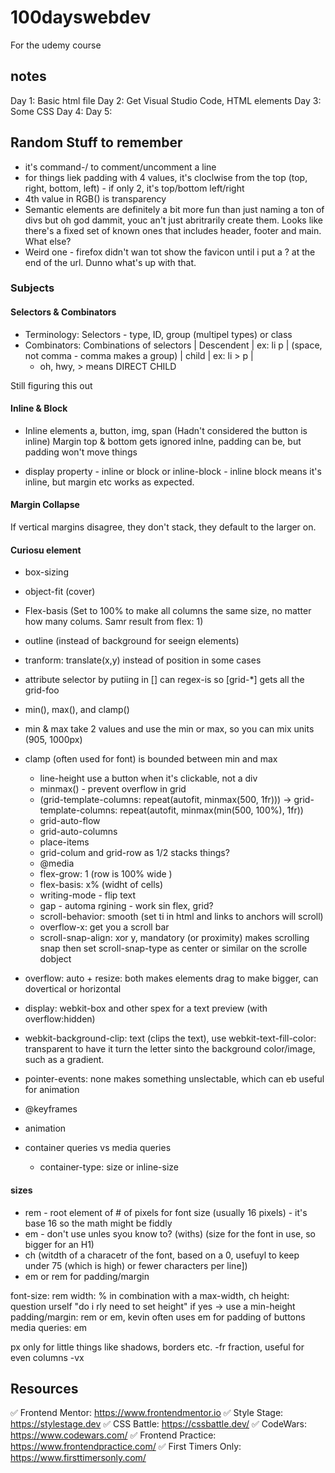 # 100dayswebdev

For the udemy course

## notes

Day 1: Basic html file
Day 2: Get Visual Studio Code, HTML elements
Day 3: Some CSS
Day 4:
Day 5:

## Random Stuff to remember

- it's command-/ to comment/uncomment a line
- for things liek padding with 4 values, it's cloclwise from the top (top, right, bottom, left) - if only 2, it's top/bottom left/right
- 4th value in RGB() is transparency
- Semantic elements are definitely a bit more fun than just naming a ton of divs but oh god dammit, youc an't just abritrarily create them. Looks like there's a fixed set of known ones that includes header, footer and main. What else?
- Weird one - firefox didn't wan tot show the favicon until i put a ? at the end of the url. Dunno what's up with that.

### Subjects

#### Selectors & Combinators

- Terminology: Selectors - type, ID, group (multipel types) or class
- Combinators: Combinations of selectors
  | Descendent | ex: li p | (space, not comma - comma makes a group)
  | child | ex: li > p |
  - oh, hwy, > means DIRECT CHILD

Still figuring this out

#### Inline & Block

- Inline elements
  a, button, img, span
  (Hadn't considered the button is inline)
  Margin top & bottom gets ignored inlne, padding can be, but padding won't move things

- display property - inline or block or inline-block - inline block means it's inline, but margin etc works as expected.

#### Margin Collapse

If vertical margins disagree, they don't stack, they default to the larger on.

#### Curiosu element

- box-sizing
- object-fit (cover)
- Flex-basis (Set to 100% to make all columns the same size, no matter how many colums. Samr result from flex: 1)
- outline (instead of background for seeign elements)
- tranform: translate(x,y) instead of position in some cases
- attribute selector by putiing in []
  can regex-is so [grid-*] gets all the grid-foo
- min(), max(), and clamp()
- min & max take 2 values and use the min or max, so you can mix units (905, 1000px)
- clamp (often used for font) is bounded between min and max

  - line-height
    use a button when it's clickable, not a div
  - minmax() - prevent overflow in grid
  - (grid-template-columns: repeat(autofit, minmax(500, 1fr))) -> grid-template-columns: repeat(autofit, minmax(min(500, 100%), 1fr))
  - grid-auto-flow
  - grid-auto-columns
  - place-items
  - grid-colum and grid-row as 1/2 stacks things?
  - @media
  - flex-grow: 1 (row is 100% wide )
  - flex-basis: x% (widht of cells)
  - writing-mode - flip text
  - gap - automa rgining - work sin flex, grid?
  - scroll-behavior: smooth (set ti in html and links to anchors will scroll)
  - overflow-x: get you a scroll bar
  - scroll-snap-align: xor y, mandatory (or proximity) makes scrolling snap then set scroll-snap-type as center or similar on the scrolle dobject

- overflow: auto + resize: both makes elements drag to make bigger, can dovertical or horizontal
- display: webkit-box and other spex for a text preview (with overflow:hidden)
- webkit-background-clip: text (clips the text), use webkit-text-fill-color: transparent to have it turn the letter sinto the background color/image, such as a gradient.
- pointer-events: none makes something unslectable, which can eb useful for animation
- @keyframes
- animation
- container queries vs media queries

  - container-type: size or inline-size

#### sizes

- rem - root element of # of pixels for font size (usually 16 pixels) - it's base 16 so the math might be fiddly
- em - don't use unles syou know to? (withs) (size for the font in use, so bigger for an H1)
- ch (witdth of a characetr of the font, based on a 0, usefuyl to keep under 75 (which is high) or fewer characters per line])
- em or rem for padding/margin

font-size: rem
width: % in combination with a max-width, ch
height: question urself "do i rly need to set height" if yes -> use a min-height
padding/margin: rem or em, kevin often uses em for padding of buttons
media queries: em

px only for little things like shadows, borders etc.
-fr fraction, useful for even columns
-vx

## Resources

✅ Frontend Mentor: https://www.frontendmentor.io
✅ Style Stage: https://stylestage.dev
✅ CSS Battle: https://cssbattle.dev/
✅ CodeWars: https://www.codewars.com/
✅ Frontend Practice: https://www.frontendpractice.com/
✅ First Timers Only: https://www.firsttimersonly.com/
